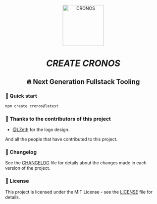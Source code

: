 <div align="center">
<p><img alt="CRONOS" width="132" style="max-width:40%;min-width:60px;" src="./docs/public/Logo.png" /></p>

# **_CREATE CRONOS_**

## 🔥 **Next Generation Fullstack Tooling**

</div>

### 🚀 Quick start

```bash
npm create cronos@latest
```


### 🎉 Thanks to the contributors of this project

- [@LZeth](https://github.com/LZeth) for the logo design.

And all the people that have contributed to this project.

### 📜 Changelog

See the [CHANGELOG](CHANGELOG.md) file for details about the changes made in each version of the project.

### 📝 License

This project is licensed under the MIT License - see the [LICENSE](./LICENSE) file for details.
